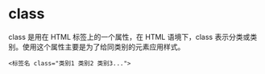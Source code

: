 # class

class 是用在 HTML 标签上的一个属性，在 HTML 语境下，class 表示分类或类别。使用这个属性主要是为了给同类别的元素应用样式。

```
<标签名 class="类别1 类别2 类别3...">
```



